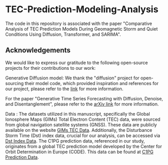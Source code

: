 # TEC-Prediction-Modeling-Analysis
The code in this repository is associated with the paper "Comparative Analysis of TEC Prediction Models During Geomagnetic Storm and Quiet Conditions Using Diffusion, Transformer, and SARIMA". 

## Acknowledgements
We would like to express our gratitude to the following open-source projects for their contributions to our work:

Generative Diffusion model:
We thank the "diffusion" project for open-sourcing their model code, which provided inspiration and references for our project, please refer to the [link](https://github.com/PaddlePaddle/PaddleSpatial/tree/main/research/D3VAE) for more information.

For the paper "Generative Time Series Forecasting with Diffusion, Denoise, and Disentanglement", please refer to the [arXiv link](https://arxiv.org/abs/2301.03028) for more information.


Data : 
The datasets utilized in this manuscript, specifically the Global Ionosphere Maps (GIMs) Total Electron Content (TEC) data, were sourced from global navigation satellite systems (GNSS). These data are publicly available on the website [GIMs TEC Data](http://pub.ionosphere.cn/products/daily/). 
Additionally, the Disturbance Storm Time (Dst) index data, crucial for our analysis, can be accessed via [Dst Index Data](https://omniweb.gsfc.nasa.gov/form/dx1.html).
The C1PG prediction data, referenced in our study, originates from a global TEC prediction model developed by the Center for Orbit Determination in Europe (CODE). This data can be found at [C1PG Prediction Data](https://cddis.nasa.gov/archive/gnss/products/ionex/).
